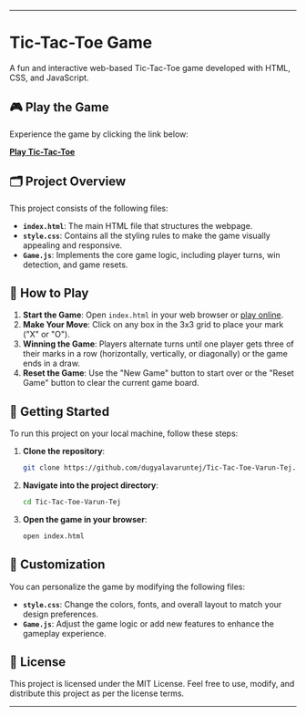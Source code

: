 
---

# Tic-Tac-Toe Game

A fun and interactive web-based Tic-Tac-Toe game developed with HTML, CSS, and JavaScript.

## 🎮 Play the Game

Experience the game by clicking the link below:

[**Play Tic-Tac-Toe**](https://your-deployed-link.com)

## 🗂️ Project Overview

This project consists of the following files:

- **`index.html`**: The main HTML file that structures the webpage.
- **`style.css`**: Contains all the styling rules to make the game visually appealing and responsive.
- **`Game.js`**: Implements the core game logic, including player turns, win detection, and game resets.

## 📖 How to Play

1. **Start the Game**: Open `index.html` in your web browser or [play online](https://your-deployed-link.com).
2. **Make Your Move**: Click on any box in the 3x3 grid to place your mark ("X" or "O").
3. **Winning the Game**: Players alternate turns until one player gets three of their marks in a row (horizontally, vertically, or diagonally) or the game ends in a draw.
4. **Reset the Game**: Use the "New Game" button to start over or the "Reset Game" button to clear the current game board.

## 🚀 Getting Started

To run this project on your local machine, follow these steps:

1. **Clone the repository**:
   ```bash
   git clone https://github.com/dugyalavaruntej/Tic-Tac-Toe-Varun-Tej.git
   ```
2. **Navigate into the project directory**:
   ```bash
   cd Tic-Tac-Toe-Varun-Tej
   ```
3. **Open the game in your browser**:
   ```bash
   open index.html
   ```

## 🎨 Customization

You can personalize the game by modifying the following files:

- **`style.css`**: Change the colors, fonts, and overall layout to match your design preferences.
- **`Game.js`**: Adjust the game logic or add new features to enhance the gameplay experience.

## 📄 License

This project is licensed under the MIT License. Feel free to use, modify, and distribute this project as per the license terms.

---

